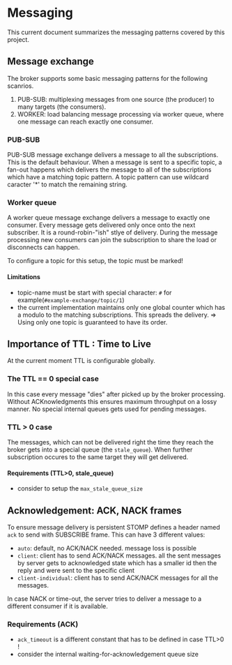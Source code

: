 # Messaging

This current document summarizes the messaging patterns covered by this project.

## Message exchange

The broker supports some basic messaging patterns for the following scanrios.

1) PUB-SUB: multiplexing messages from one source (the producer) to many targets
    (the consumers).
2) WORKER: load balancing message processing via worker queue, where one message
    can reach exactly one consumer.

### PUB-SUB

PUB-SUB message exchange delivers a message to all the subscriptions.
This is the default behaviour. When a message is sent to a specific topic, a
fan-out happens which delivers the message to all of the subscriptions which
have a matching topic pattern. A topic pattern can use wildcard caracter '*' to
match the remaining string.

### Worker queue

A worker queue message exchange delivers a message to exactly one consumer.
Every message gets delivered only once onto the next subscriber.
It is a round-robin-"ish" stlye of delivery. During the message processing new
consumers can join the subscription to share the load or disconnects can happen.

To configure a topic for this setup, the topic must be marked!

#### Limitations

- topic-name must be start with special character: `#` for example(`#example-exchange/topic/1`)
- the current implementation maintains only one global counter which has a modulo 
to the matching subscriptions. This spreads the delivery.
=> Using only one topic is guaranteed to have its order.

## Importance of TTL : Time to Live

At the current moment TTL is configurable globally.

### The TTL == 0 special case

In this case every message "dies" after picked up by the broker processing.
Without ACKnowledgments this ensures maximum throughput on a lossy manner.
No special internal queues gets used for pending messages.

### TTL > 0 case

The messages, which can not be delivered right the time they reach the broker
gets into a special queue (the `stale_queue`). When further subscription occures to the same target they will get delivered.

#### Requirements (TTL>0, stale_queue)

- consider to setup the `max_stale_queue_size`

## Acknowledgement: ACK, NACK frames

To ensure message delivery is persistent STOMP defines a header named `ack` to
send with SUBSCRIBE frame. This can have 3 different values:

- `auto`: default, no ACK/NACK needed. message loss is possible
- `client`: client has to send ACK/NACK messages. all the sent messages by server
    gets to acknowledged state which has a smaller id then the reply and were
    sent to the specific client
- `client-individual`: client has to send ACK/NACK messages for all the messages.

In case NACK or time-out, the server tries to deliver a message to a different
consumer if it is available.

### Requirements (ACK)

- `ack_timeout` is a different constant that has to be defined in case TTL>0 !
- consider the internal waiting-for-acknowledgement queue size
